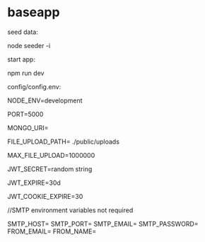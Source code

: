 # baseapp

seed data: 

node seeder -i

start app:

npm run dev

config/config.env: 

NODE_ENV=development

PORT=5000

MONGO_URI=

FILE_UPLOAD_PATH= ./public/uploads

MAX_FILE_UPLOAD=1000000

JWT_SECRET=random string

JWT_EXPIRE=30d

JWT_COOKIE_EXPIRE=30


//SMTP environment variables not required 

SMTP_HOST= 
SMTP_PORT= 
SMTP_EMAIL= 
SMTP_PASSWORD= 
FROM_EMAIL= 
FROM_NAME= 
